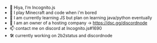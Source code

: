 - 👋 Hiya, I’m Incognito.js
- 👀 I play Minecraft and code when i'm bored
- 🌱 I am currently learning JS but plan on learning java/python eventually
- 🏢 I am an owner of a hosting company -> https://dsc.gg/discordnode
- 📫 contact me on discord at Incognito.js#1690
- 🛠️ currently working on 2b2status and discordnode
